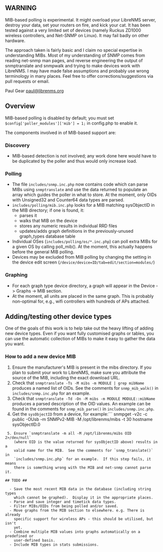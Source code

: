 ## WARNING ##

MIB-based polling is experimental.  It might overload your LibreNMS server,
destroy your data, set your routers on fire, and kick your cat.  It has been
tested against a very limited set of devices (namely Ruckus ZD1000 wireless
controllers, and Net-SNMP on Linux).  It may fail badly on other hardware.

The approach taken is fairly basic and I claim no special expertise in
understanding MIBs.  Most of my understanding of SNMP comes from reading
net-snmp man pages, and reverse engineering the output of snmptranslate and
snmpwalk and trying to make devices work with LibreNMS.  I may have made
false assumptions and probably use wrong terminology in many places.  Feel
free to offer corrections/suggestions via pull requests or email.

Paul Gear <paul@librenms.org>

## Overview ##

MIB-based polling is disabled by default; you must set
    `$config['poller_modules']['mib'] = 1;`
in config.php to enable it.

The components involved in of MIB-based support are:

### Discovery ###

  - MIB-based detection is not involved; any work done here would have to be
    duplicated by the poller and thus would only increase load.

### Polling ###

  - The file `includes/snmp.inc.php` now contains code which can parse MIBs
    using `snmptranslate` and use the data returned to populate an array
    which guides the poller in what to store.  At the moment, only OIDs with
    Unsigned32 and Counter64 data types are parsed.
  - `includes/polling/mib.inc.php` looks for a MIB matching sysObjectID in
    the MIB directory; if one is found, it:
    - parses it
    - walks that MIB on the device
    - stores any numeric results in individual RRD files
    - updates/adds graph definitions in the previously-unused graph_types
      database table
  - Individual OSes (`includes/polling/os/*.inc.php`) can poll extra MIBs
    for a given OS by calling poll_mib().  At the moment, this actually
    happens before the general MIB polling.
  - Devices may be excluded from MIB polling by changing the setting in the
    device edit screen (`/device/device=ID/tab=edit/section=modules/`)

### Graphing ###

  - For each graph type device directory, a graph will appear in the Device
    -> Graphs -> MIB section.
  - At the moment, all units are placed in the same graph.  This is probably
    non-optimal for, e.g., wifi controllers with hundreds of APs attached.

## Adding/testing other device types ##

One of the goals of this work is to help take out the heavy lifting of
adding new device types.  Even if you want fully customised graphs or
tables, you can use the automatic collection of MIBs to make it easy to
gather the data you want.

### How to add a new device MIB ###

 1. Ensure the manufacturer's MIB is present in the mibs directory.  If you
    plan to submit your work to LibreNMS, make sure you attribute the source
    of the MIB, including the exact download URL.
 2. Check that `snmptranslate -Ts -M mibs -m MODULE | grep mibName` produces
    a named list of OIDs.  See the comments for `snmp_mib_walk()` in
    `includes/snmp.inc.php` for an example.
 3. Check that `snmptranslate -Td -On -M mibs -m MODULE MODULE::mibName`
    produces a parsed description of the OID values.  An example can be
    found in the comments for `snmp_mib_parse()` in `includes/snmp.inc.php`.
 4. Get the `sysObjectID` from a device, for example:```
snmpget -v2c -c public -OUsb -m SNMPv2-MIB -M /opt/librenms/mibs -t 30 hostname sysObjectID.0
```
 5. Ensure `snmptranslate -m all -M /opt/librenms/mibs OID 2>/dev/null`
    (where OID is the value returned for sysObjectID above) results in a
    valid name for the MIB.  See the comments for `snmp_translate()` in
    `includes/snmp.inc.php` for an example.  If this step fails, it means
    there is something wrong with the MIB and net-snmp cannot parse it.

## TODO ##

  - Save the most recent MIB data in the database (including string types
    which cannot be graphed).  Display it in the appropriate places.
  - Parse and save integer and timetick data types.
  - Filter MIBs/OIDs from being polled and/or saved.
  - Move graphs from the MIB section to elsewhere. e.g. There is already
    specific support for wireless APs - this should be utilised, but isn't
    yet.
  - Combine multiple MIB values into graphs automatically on a predefined or
    user-defined basis.
  - Include MIB types in stats submissions.

